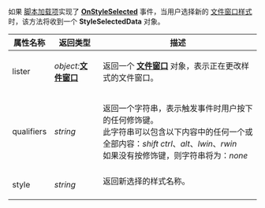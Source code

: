如果 [脚本加载项](/Manual/scripting/script_add-ins/README.zh.md)实现了 **[OnStyleSelected](../scripting_events/onstyleselected.zh.md)** 事件，当用户选择新的 [文件窗口样式](/Manual/basic_concepts/the_lister/styles.zh.md) 时，该方法将收到一个 **StyleSelectedData** 对象。

<table>
<thead><tr><th>
属性名称</th><th>
返回类型</th><th>
描述
</th></tr></thead><tbody><tr><td>
lister</td><td>

*object:***[文件窗口](lister.zh.md)**</td><td>

返回一个 **[文件窗口](lister.zh.md)** 对象，表示正在更改样式的文件窗口。
</td></tr><tr><td>
qualifiers</td><td>

*string*</td><td>

返回一个字符串，表示触发事件时用户按下的任何修饰键。  
此字符串可以包含以下内容中的任何一个或全部内容：*shift* *ctrl*、*alt*、*lwin*、*rwin*  
如果没有按修饰键，则字符串将为：*none*
</td></tr><tr><td>
style</td><td>

*string*</td><td>
返回新选择的样式名称。
</td></tr></tbody>
</table>